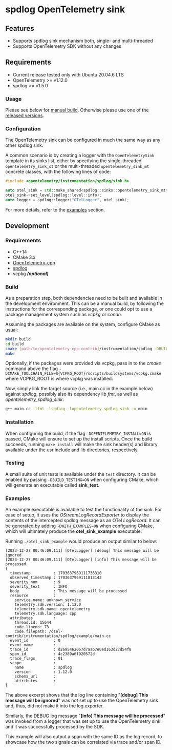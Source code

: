 # spdlog OpenTelemetry sink

## Features

- Supports spdlog sink mechanism both, single- and multi-threaded
- Supports OpenTelemetry SDK without any changes

## Requirements

- Current release tested only with Ubuntu 20.04.6 LTS
- OpenTelemetry >= v1.12.0 
- spdlog >= v1.5.0

### Usage

Please see below for [manual build](#build). Otherwise please use one of the [released versions](https://github.com/open-telemetry/opentelemetry-cpp-contrib/releases).

### Configuration

The OpenTelemetry sink can be configured in much the same way as any other spdlog sink.

A common scenario is by creating a logger with the `OpenTelemetrySink` template in its sinks list, either by specifying the single-threaded `opentelemetry_sink_st` or the multi-threaded `opentelemetry_sink_mt` concrete classes, with the following lines of code:

```cpp
#include <opentelemetry/instrumentation/spdlog/sink.h>

auto otel_sink = std::make_shared<spdlog::sinks::opentelemetry_sink_mt>();
otel_sink->set_level(spdlog::level::info);
auto logger = spdlog::logger("OTelLogger", otel_sink);
```

For more details, refer to the [examples](#examples) section.

## Development

### Requirements

- C++14
- CMake 3.x
- [OpenTelemetry-cpp](https://github.com/open-telemetry/opentelemetry-cpp)
- [spdlog](https://github.com/gabime/spdlog)
- vcpkg **_(optional)_**

### Build
As a preparation step, both dependencies need to be built and available in the development environment. This can be a manual build, by following the instructions for the corresponding package, or one could opt to use a package management system such as _vcpkg_ or _conan_.

Assuming the packages are available on the system, configure CMake as usual:

```bash
mkdir build
cd build
cmake [path/to/opentelemetry-cpp-contrib]/instrumentation/spdlog -DBUILD_SHARED_LIBS=ON
make
```

Optionally, if the packages were provided via vcpkg, pass in to the _cmake_ command above the flag `-DCMAKE_TOOLCHAIN_FILE=${VCPKG_ROOT}/scripts/buildsystems/vcpkg.cmake` where VCPKG_ROOT is where vcpkg was installed. 

Now, simply link the target source (i.e., main.cc in the example below) against _spdlog_, possibly also its dependency lib _fmt_, as well as _opentelemetry_spdlog_sink_:

```bash
g++ main.cc -lfmt -lspdlog -lopentelemetry_spdlog_sink -o main
```

### Installation ###

When configuring the build, if the flag `-DOPENTELEMETRY_INSTALL=ON` is passed, CMake will ensure to set up the install scripts. Once the build succeeds, running `make install` will make the sink header(s) and library available under the usr include and lib directories, respectively.

### Testing

A small suite of unit tests is available under the `test` directory. It can be enabled by passing `-DBUILD_TESTING=ON` when configuring CMake, which will generate an executable called **sink_test**.

### Examples

An example executable is available to test the functionality of the sink. For ease of setup, it uses the _OStreamLogRecordExporter_ to display the contents of the intercepted spdlog message as an OTel _LogRecord_. It can be generated by adding `-DWITH_EXAMPLES=ON` when configuring CMake, which will ultimately produce the **otel_sink_example** executable.

Running  `./otel_sink_example` would produce an output similar to below:

```
[2023-12-27 00:46:09.111] [OTelLogger] [debug] This message will be ignored
[2023-12-27 00:46:09.111] [OTelLogger] [info] This message will be processed
{
  timestamp          : 1703637969111736310
  observed_timestamp : 1703637969111813143
  severity_num       : 9
  severity_text      : INFO
  body               : This message will be processed
  resource           :
    service.name: unknown_service
    telemetry.sdk.version: 1.12.0
    telemetry.sdk.name: opentelemetry
    telemetry.sdk.language: cpp
  attributes         :
    thread.id: 15644
    code.lineno: 73
    code.filepath: /otel-contrib/instrumentation/spdlog/example/main.cc
  event_id           : 0
  event_name         :
  trace_id           : d2695462067d7aab7e0ed163d27d54f8
  span_id            : 4c2389a6f920572d
  trace_flags        : 01
  scope              :
    name             : spdlog
    version          : 1.12.0
    schema_url       :
    attributes       :
}
```

The above excerpt shows that the log line containing "**[debug] This message will be ignored**" was not set up to use the OpenTelemetry sink and, thus, did not make it into the log exporter. 

Similarly, the DEBUG log message "**[info] This message will be processed**" was invoked from a logger that was set up to use the OpenTelemetry sink and it was successfully processed by the SDK. 

This example will also output a span with the same ID as the log record, to showcase how the two signals can be correlated via trace and/or span ID.
